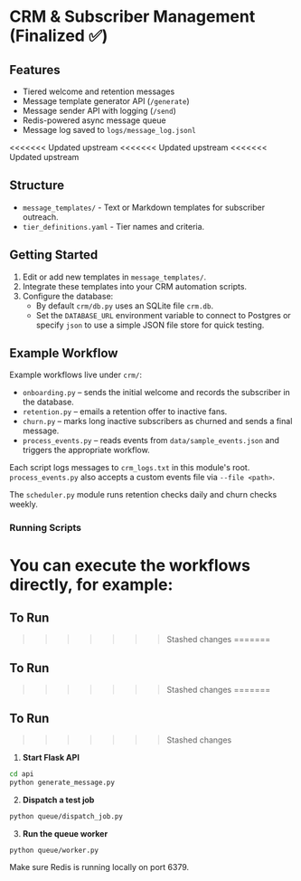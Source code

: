 # CRM & Subscriber Management (Finalized ✅)

## Features
- Tiered welcome and retention messages
- Message template generator API (`/generate`)
- Message sender API with logging (`/send`)
- Redis-powered async message queue
- Message log saved to `logs/message_log.jsonl`

<<<<<<< Updated upstream
<<<<<<< Updated upstream
<<<<<<< Updated upstream
## Structure
- `message_templates/` - Text or Markdown templates for subscriber outreach.
- `tier_definitions.yaml` - Tier names and criteria.

## Getting Started
1. Edit or add new templates in `message_templates/`.
2. Integrate these templates into your CRM automation scripts.
3. Configure the database:
   - By default `crm/db.py` uses an SQLite file `crm.db`.
   - Set the `DATABASE_URL` environment variable to connect to Postgres or
     specify `json` to use a simple JSON file store for quick testing.

## Example Workflow

Example workflows live under `crm/`:

- `onboarding.py` – sends the initial welcome and records the subscriber in the database.
- `retention.py` – emails a retention offer to inactive fans.
- `churn.py` – marks long inactive subscribers as churned and sends a final message.
- `process_events.py` – reads events from `data/sample_events.json` and triggers the appropriate workflow.

Each script logs messages to `crm_logs.txt` in this module's root. `process_events.py` also accepts a custom events file via `--file <path>`.

The `scheduler.py` module runs retention checks daily and churn checks weekly.

### Running Scripts

You can execute the workflows directly, for example:
=======
## To Run
>>>>>>> Stashed changes
=======
## To Run
>>>>>>> Stashed changes
=======
## To Run
>>>>>>> Stashed changes

1. **Start Flask API**
```bash
cd api
python generate_message.py
```

2. **Dispatch a test job**
```bash
python queue/dispatch_job.py
```

3. **Run the queue worker**
```bash
python queue/worker.py
```

Make sure Redis is running locally on port 6379.
